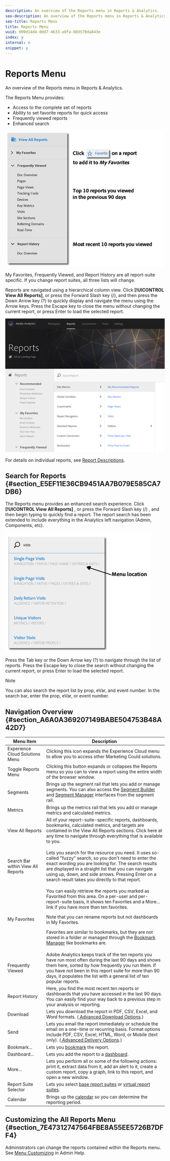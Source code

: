 ```yaml
---
description: An overview of the Reports menu in Reports & Analytics.
seo-description: An overview of the Reports menu in Reports & Analytics.
seo-title: Reports Menu
title: Reports Menu
uuid: 909d14d4-0dd7-4633-a0fa-003570da843e
index: y
internal: n
snippet: y
---
```


# Reports Menu

An overview of the Reports menu in Reports & Analytics.

The Reports Menu provides:

* Access to the complete set of reports 
* Ability to set favorite reports for quick access 
* Frequently viewed reports 
* Enhanced search

![](assets/menu-mainnav.png)

My Favorites, Frequently Viewed, and Report History are all report-suite specific. If you change report suites, all three lists will change.

Reports are navigated using a hierarchical column view. Click **[!UICONTROL View All Reports]**, or press the Forward Slash key (/), and then press the Down Arrow key (?) to quickly display and navigate the menu using the Arrow keys. Press the Escape key to close the menu without changing the current report, or press Enter to load the selected report. 

![](assets/reports-landing.png)

For details on individual reports, see [Report Descriptions](https://marketing.adobe.com/resources/help/en_US/reference/index.html?f=reports_descriptions).

## Search for Reports {#section_E5EF11E36CB9451AA7B079E585CA7DB6}

The Reports menu provides an enhanced search experience. Click **[!UICONTROL View All Reports]** , or press the Forward Slash key (/) , and then begin typing to quickly find a report. The report search has been extended to include everything in the Analytics left navigation (Admin, Components, etc). 

![](assets/menu-search.png)

Press the Tab key or the Down Arrow key (?) to navigate through the list of reports. Press the Escape key to close the search without changing the current report, or press Enter to load the selected report.

>[!NOTE]
>
>You can also search the report list by prop, eVar, and event number. In the search bar, enter the prop, eVar, or event number.

## Navigation Overview {#section_A6A0A369207149BABE504753B48A42D7}

<table id="table_3BA295966BBC4C94ABDC3718D1894698"> 
 <thead> 
  <tr> 
   <th colname="col1" class="entry"> Menu Item </th> 
   <th colname="col2" class="entry"> Description </th> 
  </tr>
 </thead>
 <tbody> 
  <tr> 
   <td colname="col1">Experience Cloud Solutions Menu <img placement="inline" href="assets/mc-icon.png" width="30px" id="image_B75D0F6991F74389A77068D999C9A910" /> </td> 
   <td colname="col2"> Clicking this icon expands the Experience Cloud menu to allow you to access other Marketing Could solutions. </td> 
  </tr> 
  <tr> 
   <td colname="col1">Toggle Reports Menu <img placement="inline" href="assets/toggle_icon.png" id="image_32296B71E82C4694821D99867305F5FE" width="30px" /> </td> 
   <td colname="col2"> Clicking this button expands or collapses the Reports menu so you can to view a report using the entire width of the browser window. </td> 
  </tr> 
  <tr> 
   <td colname="col1"><span class="uicontrol">Segments <img placement="inline" href="assets/segment_icon.png" width="30px" id="image_6BF461356C8640EA8E93B74092320E91" /></span> </td> 
   <td colname="col2">Brings up the segment rail that lets you add or manage segments. You can also access the <a href="http://marketing.adobe.com/resources/help/en_US/analytics/segment/seg_build_ui.html" format="http" scope="external"> Segment Builder</a> and <a href="http://marketing.adobe.com/resources/help/en_US/analytics/segment/seg_manage.html" format="http" scope="external"> Segment Manager</a> interfaces from the segment rail. </td> 
  </tr> 
  <tr> 
   <td colname="col1"><span class="uicontrol">Metrics <img placement="inline" href="assets/metrics_icon.png" width="30px" id="image_88620CB8A9CC4BC3BE4CE30BDA727512" /></span> </td> 
   <td colname="col2"> Brings up the metrics rail that lets you add or manage metrics and calculated metrics. </td> 
  </tr> 
  <tr> 
   <td colname="col1"><span class="uicontrol"> View All Reports</span> </td> 
   <td colname="col2">All of your report-suite-specific reports, dashboards, bookmarks, calculated metrics, and targets are contained in the <span class="uicontrol"> View All Reports </span>sections. Click here at any time to navigate through everything that is available to you. </td> 
  </tr> 
  <tr> 
   <td colname="col1">Search Bar within <span class="uicontrol"> View All Reports</span> </td> 
   <td colname="col2"> <p> Lets you search for the resource you need. It uses so-called "fuzzy" search, so you don't need to enter the exact wording you are looking for. The search results are displayed in a straight list that you can navigate using up, down, and side arrows. Pressing <span class="uicontrol"> Enter</span> on a search result takes you directly to that report. </p> </td> 
  </tr> 
  <tr> 
   <td colname="col1"><span class="uicontrol"> My Favorites </span> </td> 
   <td colname="col2">You can easily retrieve the reports you marked as <span class="uicontrol"> Favorited</span> from this area. On a per-user and per-report-suite basis, it shows ten Favorites and a <span class="uicontrol"> More...</span> link if you have more than ten favorites. <p>Note that you can rename reports but not dashboards in My Favorites. </p> <p>Favorites are similar to bookmarks, but they are not stored in a folder or managed through the <a href="../../reports_analytics_bucket/bookmarks.md#concept_55B5E0DF20B14AAF8819CB8244464406" format="dita" scope="local"> Bookmark Manager</a> like bookmarks are. </p> </td> 
  </tr> 
  <tr> 
   <td colname="col1"><span class="uicontrol"> Frequently Viewed</span> </td> 
   <td colname="col2"> Adobe Analytics keeps track of the ten reports you have run most often during the last 90 days and shows them here, sorted by how frequently you run them. If you have not been in this report suite for more than 90 days, it populates the list with a general list of ten popular reports. </td> 
  </tr> 
  <tr> 
   <td colname="col1"><span class="uicontrol"> Report History</span> </td> 
   <td colname="col2"> Here, you find the most recent ten reports or dashboards that you have accessed in the last 90 days. You can easily find your way back to a previous step in your analysis or reporting. </td> 
  </tr> 
  <tr> 
   <td colname="col1"><span class="uicontrol"> Download</span> </td> 
   <td colname="col2">Lets you download the report in PDF, CSV, Excel, and Word formats. (<a href="http://marketing.adobe.com/resources/help/en_US/survey/index.html#Downloading_a_Report_Using_Advanced_Options" format="http" scope="external"> Advanced Download Options</a>.) </td> 
  </tr> 
  <tr> 
   <td colname="col1"><span class="uicontrol"> Send</span> </td> 
   <td colname="col2">Lets you email the report immediately or schedule the email on a one-time or recurring basis. Format options include PDF, CSV, Excel, HTML, Word, or Mobile (text only). (<a href="http://marketing.adobe.com/resources/help/en_US/survey/index.html#Emailing_a_Report_Using_Advanced_Options" format="http" scope="external"> Advanced Delivery Options</a>.) </td> 
  </tr> 
  <tr> 
   <td colname="col1"><span class="uicontrol"> Bookmark...</span> </td> 
   <td colname="col2">Lets you <a href="../../reports_analytics_bucket/bookmarks.md#concept_55B5E0DF20B14AAF8819CB8244464406" format="dita" scope="local"> bookmark</a> the report. </td> 
  </tr> 
  <tr> 
   <td colname="col1"><span class="uicontrol"> Dashboard</span>... </td> 
   <td colname="col2">Lets you add the report to a <a href="../../reports_analytics_bucket/dashboard.md#concept_8CD3ACA2830A4994A68A31D8773B57E0" format="dita" scope="local"> dashboard</a>. </td> 
  </tr> 
  <tr> 
   <td colname="col1"><span class="uicontrol"> More...</span> </td> 
   <td colname="col2"> Lets you perform all or some of the following actions: print it, extract data from it, add an alert to it, create a custom report, copy a graph, link to this report, and open a new window. </td> 
  </tr> 
  <tr> 
   <td colname="col1">Report Suite Selector <img placement="inline" href="assets/report-suite-selector.png" width="30px" id="image_9F64944D46574B2AA38D81A7C82C4AC4" /> </td> 
   <td colname="col2">Lets you select <a href="https://marketing.adobe.com/resources/help/en_US/reference/report_suites_admin.html" format="https" scope="external"> base report suites</a> or <a href="https://marketing.adobe.com/resources/help/en_US/reference/virtual-report-suites.html" format="https" scope="external"> virtual report suites</a>. </td> 
  </tr> 
  <tr> 
   <td colname="col1">Calendar <img placement="inline" href="assets/calendar-icon.png" width="30px" id="image_C5E4F87F964C4C3E98496D38A1123502" /> </td> 
   <td colname="col2">Brings up the <a href="../../reports_analytics_bucket/overview_(2)/report_overview.md#section_8C6C4AD84D9043E8ABD53FF8F645AAB1" format="dita" scope="local"> calendar</a> so you can determine the reporting period. </td> 
  </tr> 
 </tbody> 
</table>

## Customizing the All Reports Menu {#section_7E47312747564FBE8A55EE5726B7DFF4}

Administrators can change the reports contained within the Reports menu. See [Menu Customizing](https://marketing.adobe.com/resources/help/en_US/reference/index.html?f=customize_menus) in Admin Help. 
